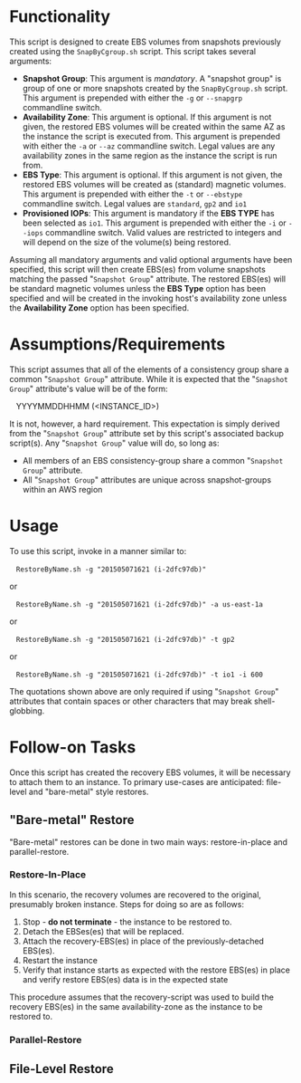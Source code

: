 # Functionality
This script is designed to create EBS volumes from snapshots previously created using the `SnapByCgroup.sh` script. This script takes several arguments:

- **Snapshot Group**: This argument is *mandatory*. A "snapshot group" is group of one or more snapshots created by the `SnapByCgroup.sh` script. This argument is prepended with either the `-g` or `--snapgrp` commandline switch.
- **Availability Zone**: This argument is optional. If this argument is not given, the restored EBS volumes will be created within the same AZ as the instance the script is executed from. This argument is prepended with either the `-a` or `--az` commandline switch. Legal values are any availability zones in the same region as the instance the script is run from.
- **EBS Type**: This argument is optional. If this argument is not given, the restored EBS volumes will be created as (standard) magnetic volumes. This argument is prepended with either the `-t` or `--ebstype` commandline switch. Legal values are `standard`, `gp2` and `io1`
- **Provisioned IOPs**: This argument is mandatory if the **EBS TYPE** has been selected as `io1`. This argument is prepended with either the `-i` or `--iops` commandline switch. Valid values are restricted to integers and will depend on the size of the volume(s) being restored.

Assuming all mandatory arguments and valid optional arguments have been specified, this script will then create EBS(es) from volume snapshots matching the passed "`Snapshot Group`" attribute. The restored EBS(es) will be standard magnetic volumes unless the **EBS Type** option has been specified and will be created in the invoking host's availability zone unless the **Availability Zone** option has been specified.

# Assumptions/Requirements
This script assumes that all of the elements of a consistency group share a common "`Snapshot Group`" attribute. While it is expected that the "`Snapshot Group`" attribute's value will be of the form:

&nbsp;&nbsp;&nbsp;YYYYMMDDHHMM (&lt;INSTANCE_ID&gt;)

It is not, however, a hard requirement. This expectation is simply derived from the "`Snapshot Group`" attribute set by this script's associated backup script(s). Any "`Snapshot Group`" value will do, so long as:
- All members of an EBS consistency-group share a common "`Snapshot Group`" attribute.
- All "`Snapshot Group`" attributes are unique across snapshot-groups within an AWS region

# Usage
To use this script, invoke in a manner similar to:

&nbsp;&nbsp;&nbsp;`RestoreByName.sh -g "201505071621 (i-2dfc97db)"`

or

&nbsp;&nbsp;&nbsp;`RestoreByName.sh -g "201505071621 (i-2dfc97db)" -a us-east-1a`

or

&nbsp;&nbsp;&nbsp;`RestoreByName.sh -g "201505071621 (i-2dfc97db)" -t gp2`

or

&nbsp;&nbsp;&nbsp;`RestoreByName.sh -g "201505071621 (i-2dfc97db)" -t io1 -i 600`

The quotations shown above are only required if using "`Snapshot Group`" attributes that contain spaces or other characters that may break shell-globbing.

# Follow-on Tasks
Once this script has created the recovery EBS volumes, it will be necessary to attach them to an instance. To primary use-cases are anticipated: file-level and "bare-metal" style restores.

## "Bare-metal" Restore
"Bare-metal" restores can be done in two main ways: restore-in-place and parallel-restore.
### Restore-In-Place
In this scenario, the recovery volumes are recovered to the original, presumably broken instance. Steps for doing so are as follows:

1. Stop - **do not terminate** - the instance to be restored to.
2. Detach the EBSes(es) that will be replaced.
3. Attach the recovery-EBS(es) in place of the previously-detached EBS(es).
4. Restart the instance
5. Verify that instance starts as expected with the restore EBS(es) in place and verify restore EBS(es) data is in the expected state

This procedure assumes that the recovery-script was used to build the recovery EBS(es) in the same availability-zone as the instance to be restored to.
### Parallel-Restore

## File-Level Restore
